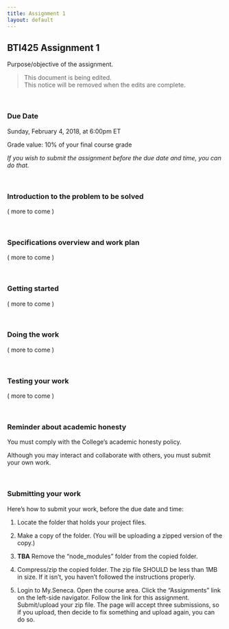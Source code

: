 ```yaml
---
title: Assignment 1
layout: default
---
```


## BTI425 Assignment 1

Purpose/objective of the assignment.

> This document is being edited.  
> This notice will be removed when the edits are complete.

<br>

### Due Date

Sunday, February 4, 2018, at 6:00pm ET

Grade value: 10% of your final course grade

*If you wish to submit the assignment before the due date and time, you can do that.*

<br>

### Introduction to the problem to be solved

( more to come )

<br> 

### Specifications overview and work plan

( more to come )

<br>

### Getting started

( more to come )

<br>

### Doing the work

( more to come )

<br>

### Testing your work

( more to come )

<br>

### Reminder about academic honesty

You must comply with the College’s academic honesty policy.

Although you may interact and collaborate with others, you must submit your own work.

<br> 

### Submitting your work

Here’s how to submit your work, before the due date and time:

1. Locate the folder that holds your project files. 

2. Make a copy of the folder. (You will be uploading a zipped version of the copy.)

3. **TBA** Remove the “node_modules” folder from the copied folder.

4. Compress/zip the copied folder. The zip file SHOULD be less than 1MB in size. If it isn’t, you haven’t followed the instructions properly.

5. Login to My.Seneca. Open the course area. Click the “Assignments” link on the left-side navigator. Follow the link for this assignment. Submit/upload your zip file. The page will accept three submissions, so if you upload, then decide to fix something and upload again, you can do so.

<br>
